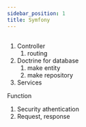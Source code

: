 ```yaml
---
sidebar_position: 1
title: Symfony
---
```


## 
1. Controller
    1. routing
2. Doctrine for database
    1. make entity 
    2. make repository
3. Services 

Function
1. Security 
    athentication 
2. Request, response 


